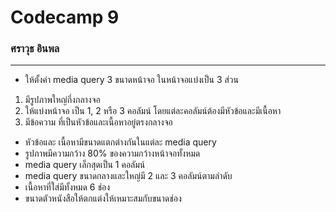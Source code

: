 # Codecamp 9

### ศราวุธ อินพล

---

- ให้ตั้งค่า media query 3 ขนาดหน้าจอ
  ในหน้าจอแบ่งเป็น 3 ส่วน

1. มีรูปภาพใหญ่กึ่งกลางจอ
2. ให้แบ่งหน้าจอ เป็น 1, 2 หรือ 3 คอลัมน์
   โดยแต่ละคอลัมน์ต้องมีหัวข้อและมีเนื้อหา
3. มีข้อความ ที่เป็นหัวข้อและเนื้อหาอยู่ตรงกลางจอ

- หัวข้อและ เนื้อหามีขนาดแตกต่างกันในแต่ละ media query
- รูปภาพมีความกว้าง 80% ของความกว้างหน้าจอทั้งหมด
- media query เล็กสุดเป็น 1 คอลัมน์
- media query ขนาดกลางและใหญ่มี 2 และ 3 คอลัมน์ตามลำดับ
- เนื้อหาที่ใส่มีทั้งหมด 6 ช่อง
- ขนาดตัวหนังสือให้ตกแต่งให้เหมาะสมกับขนาดช่อง
